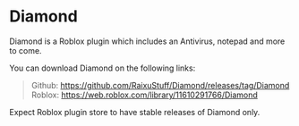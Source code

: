# Diamond
Diamond is a Roblox plugin which includes an Antivirus, notepad and more to come.

You can download Diamond on the following links:
> Github: https://github.com/RaixuStuff/Diamond/releases/tag/Diamond
>      Roblox: https://web.roblox.com/library/11610291766/Diamond

Expect Roblox plugin store to have stable releases of Diamond only.

